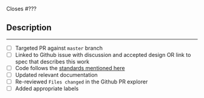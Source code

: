 <!--
Prefix the title with one of:
[LS] 
[test]
[lint]
-->

Closes #???

## Description

<!--
Add a description of the changes that this PR introduces and the files that
are the most critical to review.
-->

______

<!-- Complete: -->

- [ ] Targeted PR against `master` branch
- [ ] Linked to Github issue with discussion and accepted design OR link to spec that describes this work
- [ ] Code follows the [standards mentioned here](https://github.com/onflow/cadence-lint/blob/master/CONTRIBUTING.md#styleguides)
- [ ] Updated relevant documentation 
- [ ] Re-reviewed `Files changed` in the Github PR explorer
- [ ] Added appropriate labels 
